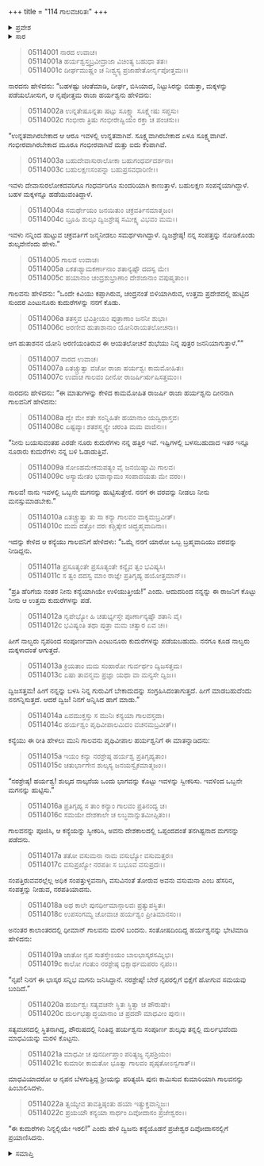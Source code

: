 +++
title = "114 ಗಾಲವಚರಿತಃ"
+++

<details><summary>ಪ್ರವೇಶ</summary>


।।   ಓಂ ಓಂ ನಮೋ ನಾರಾಯಣಾಯ।।   ಶ್ರೀ ವೇದವ್ಯಾಸಾಯ ನಮಃ ।।

ಶ್ರೀ ಕೃಷ್ಣದ್ವೈಪಾಯನ ವೇದವ್ಯಾಸ ವಿರಚಿತ  

**ಶ್ರೀ ಮಹಾಭಾರತ**

**ಉದ್ಯೋಗ ಪರ್ವ**

**ಭಗವದ್ಯಾನ ಪರ್ವ**

**ಅಧ್ಯಾಯ 114**

</details>


<details><summary>ಸಾರ</summary>

ಮಾಧವಿಯನ್ನು ಬಯಸಿ ಶುಲ್ಕವೇನೆಂದು ತಿಳಿದ ಹರ್ಯಶ್ವನು ತನ್ನಲ್ಲಿ ಗಾಲವನಿಗೆ ಬೇಕಾದಂತಹ ಕೇವಲ 200 ಕುದುರೆಗಳಿವೆಯೆಂದೂ, ಮಾಧವಿಯಲ್ಲಿ ಒಂದೇ ಮಗನನ್ನು ಪಡೆದು ಅವಳನ್ನು ಹಿಂದಿರುಗಿಸುತ್ತೇನೆಂದೂ ಸೂಚಿಸಿದುದು (1-9). ಆಗ ಮಾಧವಿಯು ಹೆರಿಗೆಯಾದ ನಂತರವೂ ಪುನಃ ಕನ್ಯೆಯಾಗುವಂತೆ ತನಗಿರುವ ವರವನ್ನು ತಿಳಿಸಿ, ಅವಳು ನಾಲ್ಕು ರಾಜರಿಗೆ ಮಕ್ಕಳನ್ನಿತ್ತು 200-200 ರಂತೆ 800 ಕುದುರೆಗಳನ್ನು ಸಂಪಾದಿಸಬಲ್ಲೆವೆಂದು ಗಾಲವನಿಗೆ ಹೇಳಿದುದು (10-13). ಹರ್ಯಶ್ವನು ಮಾಧವಿಯಲ್ಲಿ ವಸುಮನನೆಂಬ ಮಗನನ್ನು ಪಡೆಯಲು ಗಾಲವನು ಕುದುರೆಗಳನ್ನೂ ಮಾಧವಿಯನ್ನೂ ಸ್ವೀಕರಿಸಿ, ಅವಳೊಂದಿಗೆ ಕಾಶಿರಾಜ ದಿವೋದಾಸನಲ್ಲಿಗೆ ಹೋದುದು (14-22).

</details>



> 05114001 ನಾರದ ಉವಾಚ।  
05114001a ಹರ್ಯಶ್ವಸ್ತ್ವಬ್ರವೀದ್ರಾಜಾ ವಿಚಿಂತ್ಯ ಬಹುಧಾ ತತಃ।  
05114001c ದೀರ್ಘಮುಷ್ಣಂ ಚ ನಿಃಶ್ವ್ವಸ್ಯ ಪ್ರಜಾಹೇತೋರ್ನೃಪೋತ್ತಮಃ।।

ನಾರದನು ಹೇಳಿದನು: “ಬಹಳಷ್ಟು ಚಿಂತೆಮಾಡಿ, ದೀರ್ಘ, ಬಿಸಿಯಾದ, ನಿಟ್ಟುಸಿರನ್ನು ಬಿಡುತ್ತಾ, ಮಕ್ಕಳನ್ನು ಪಡೆಯಲೋಸುಗ, ಆ ನೃಪೋತ್ತಮ ರಾಜಾ ಹರ್ಯಶ್ವನು ಹೇಳಿದನು:

> 05114002a ಉನ್ನತೇಷೂನ್ನತಾ ಷಟ್ಸು ಸೂಕ್ಷ್ಮಾ ಸೂಕ್ಷ್ಮೇಷು ಸಪ್ತಸು।  
05114002c ಗಂಭೀರಾ ತ್ರಿಷು ಗಂಭೀರೇಷ್ವಿಯಂ ರಕ್ತಾ ಚ ಪಂಚಸು।।

“ಉನ್ನತವಾಗಿರಬೇಕಾದ ಆ ಆರೂ ಇವಳಲ್ಲಿ ಉನ್ನತವಾಗಿವೆ. ಸೂಕ್ಷ್ಮವಾಗಿರಬೇಕಾದ ಏಳೂ ಸೂಕ್ಷ್ಮವಾಗಿವೆ. ಗಂಭೀರವಾಗಿರಬೇಕಾದ ಮೂರೂ ಗಂಭೀರವಾಗಿವೆ ಮತ್ತು ಐದು ಕೆಂಪಾಗಿವೆ.

> 05114003a ಬಹುದೇವಾಸುರಾಲೋಕಾ ಬಹುಗಂಧರ್ವದರ್ಶನಾ।  
05114003c ಬಹುಲಕ್ಷಣಸಂಪನ್ನಾ ಬಹುಪ್ರಸವಧಾರಿಣೀ।।

ಇವಳು ದೇವಾಸುರಲೋಕದವರಿಗೂ ಗಂಧರ್ವರಿಗೂ ಸುಂದರಿಯಾಗಿ ಕಾಣುತ್ತಾಳೆ. ಬಹುಲಕ್ಷಣ ಸಂಪನ್ನೆಯಾಗಿದ್ದಾಳೆ. ಬಹಳ ಮಕ್ಕಳನ್ನೂ ಹಡೆಯುವಂತಿದ್ದಾಳೆ.

> 05114004a ಸಮರ್ಥೇಯಂ ಜನಯಿತುಂ ಚಕ್ರವರ್ತಿನಮಾತ್ಮಜಂ।  
05114004c ಬ್ರೂಹಿ ಶುಲ್ಕಂ ದ್ವಿಜಶ್ರೇಷ್ಠ ಸಮೀಕ್ಷ್ಯ ವಿಭವಂ ಮಮ।।

ಇವಳು ನನ್ನಿಂದ ಹುಟ್ಟುವ ಚಕ್ರವರ್ತಿಗೆ ಜನ್ಮನೀಡಲು ಸಮರ್ಥಳಾಗಿದ್ದಾಳೆ. ದ್ವಿಜಶ್ರೇಷ್ಠ! ನನ್ನ ಸಂಪತ್ತನ್ನು ನೋಡಿಕೊಂಡು ಶುಲ್ಕವೇನೆಂದು ಹೇಳು.”

> 05114005 ಗಾಲವ ಉವಾಚ।  
05114005a ಏಕತಃಶ್ಯಾಮಕರ್ಣಾನಾಂ ಶತಾನ್ಯಷ್ಟೌ ದದಸ್ವ ಮೇ।  
05114005c ಹಯಾನಾಂ ಚಂದ್ರಶುಭ್ರಾಣಾಂ ದೇಶಜಾನಾಂ ವಪುಷ್ಮತಾಂ।।

ಗಾಲವನು ಹೇಳಿದನು: “ಒಂದೇ ಕಿವಿಯು ಕಪ್ಪಾಗಿರುವ, ಚಂದ್ರನಂತೆ ಬಿಳಿಯಾಗಿರುವ, ಉತ್ತಮ ಪ್ರದೇಶದಲ್ಲಿ ಹುಟ್ಟಿದ ಸುಂದರ ಎಂಟುನೂರು ಕುದುರೆಗಳನ್ನು ನನಗೆ ಕೊಡು.

> 05114006a ತತಸ್ತವ ಭವಿತ್ರೀಯಂ ಪುತ್ರಾಣಾಂ ಜನನೀ ಶುಭಾ।  
05114006c ಅರಣೀವ ಹುತಾಶಾನಾಂ ಯೋನಿರಾಯತಲೋಚನಾ।।

ಆಗ ಹುತಾಶನನ ಯೋನಿ ಅರಣಿಯಂತಿರುವ ಈ ಆಯತಲೋಚನೆ ಶುಭೆಯು ನಿನ್ನ ಪುತ್ರರ ಜನನಿಯಾಗುತ್ತಾಳೆ.””

> 05114007 ನಾರದ ಉವಾಚ।  
05114007a ಏತಚ್ಚ್ರುತ್ವಾ ವಚೋ ರಾಜಾ ಹರ್ಯಶ್ವಃ ಕಾಮಮೋಹಿತಃ।   
05114007c ಉವಾಚ ಗಾಲವಂ ದೀನೋ ರಾಜರ್ಷಿರ್ಋಷಿಸತ್ತಮಂ।।

ನಾರದನು ಹೇಳಿದನು: “ಈ ಮಾತುಗಳನ್ನು ಕೇಳಿದ ಕಾಮಮೋಹಿತ ರಾಜರ್ಷಿ ರಾಜಾ ಹರ್ಯಶ್ವನು ದೀನನಾಗಿ ಗಾಲವನಿಗೆ ಹೇಳಿದನು:

> 05114008a ದ್ವೇ ಮೇ ಶತೇ ಸಂನ್ನಿಹಿತೇ ಹಯಾನಾಂ ಯದ್ವಿಧಾಸ್ತವ।  
05114008c ಏಷ್ಟವ್ಯಾಃ ಶತಶಸ್ತ್ವನ್ಯೇ ಚರಂತಿ ಮಮ ವಾಜಿನಃ।।

“ನೀನು ಬಯಸುವಂತಹ ಎರಡೇ ನೂರು ಕುದುರೆಗಳು ನನ್ನ ಹತ್ತಿರ ಇವೆ. ಇಷ್ಟಿಗಳಲ್ಲಿ ಬಳಸಬಹುದಾದ ಇತರ ಇನ್ನೂ ನೂರಾರು ಕುದುರೆಗಳು ನನ್ನ ಬಳಿ ಓಡಾಡುತ್ತಿವೆ.

> 05114009a ಸೋಽಹಮೇಕಮಪತ್ಯಂ ವೈ ಜನಯಿಷ್ಯಾಮಿ ಗಾಲವ।  
05114009c ಅಸ್ಯಾಮೇತಂ ಭವಾನ್ಕಾಮಂ ಸಂಪಾದಯತು ಮೇ ವರಂ।।

ಗಾಲವ! ನಾನು ಇವಳಲ್ಲಿ ಒಬ್ಬನೇ ಮಗನನ್ನು ಹುಟ್ಟಿಸುತ್ತೇನೆ. ನನಗೆ ಈ ವರವನ್ನು ನೀಡಲು ನೀನು ಮನಸ್ಸುಮಾಡಬೇಕು.”

> 05114010a ಏತಚ್ಚ್ರುತ್ವಾ ತು ಸಾ ಕನ್ಯಾ ಗಾಲವಂ ವಾಕ್ಯಮಬ್ರವೀತ್।   
05114010c ಮಮ ದತ್ತೋ ವರಃ ಕಶ್ಚಿತ್ಕೇನ ಚಿದ್ಬ್ರಹ್ಮವಾದಿನಾ।।

ಇದನ್ನು ಕೇಳಿದ ಆ ಕನ್ಯೆಯು ಗಾಲವನಿಗೆ ಹೇಳಿದಳು: “ಒಮ್ಮೆ ನನಗೆ ಯಾರೋ ಒಬ್ಬ ಬ್ರಹ್ಮವಾದಿಯು ವರವನ್ನು ನೀಡಿದ್ದನು.

> 05114011a ಪ್ರಸೂತ್ಯಂತೇ ಪ್ರಸೂತ್ಯಂತೇ ಕನ್ಯೈವ ತ್ವಂ ಭವಿಷ್ಯಸಿ।  
05114011c ಸ ತ್ವಂ ದದಸ್ವ ಮಾಂ ರಾಜ್ಞೇ ಪ್ರತಿಗೃಹ್ಯ ಹಯೋತ್ತಮಾನ್।।

“ಪ್ರತಿ ಹೆರಿಗೆಯ ನಂತರ ನೀನು ಕನ್ಯೆಯಾಗಿಯೇ ಉಳಿಯುತ್ತೀಯೆ!” ಎಂದು. ಆದುದರಿಂದ ನನ್ನನ್ನು ಈ ರಾಜನಿಗೆ ಕೊಟ್ಟು ನೀನು ಆ ಉತ್ತಮ ಕುದುರೆಗಳನ್ನು ಪಡೆ.

> 05114012a ನೃಪೇಭ್ಯೋ ಹಿ ಚತುರ್ಭ್ಯಸ್ತೇ ಪೂರ್ಣಾನ್ಯಷ್ಟೌ ಶತಾನಿ ವೈ।  
05114012c ಭವಿಷ್ಯಂತಿ ತಥಾ ಪುತ್ರಾ ಮಮ ಚತ್ವಾರ ಏವ ಚ।।

ಹೀಗೆ ನಾಲ್ವರು ನೃಪರಿಂದ ಸಂಪೂರ್ಣವಾಗಿ ಎಂಟುನೂರು ಕುದುರೆಗಳನ್ನು ಪಡೆಯಬಹುದು. ನನಗೂ ಕೂಡ ನಾಲ್ವರು ಮಕ್ಕಳಾದಂತೆ ಆಗುತ್ತದೆ.

> 05114013a ಕ್ರಿಯತಾಂ ಮಮ ಸಂಹಾರೋ ಗುರ್ವರ್ಥಂ ದ್ವಿಜಸತ್ತಮ।  
05114013c ಏಷಾ ತಾವನ್ಮಮ ಪ್ರಜ್ಞಾ ಯಥಾ ವಾ ಮನ್ಯಸೇ ದ್ವಿಜ।।

ದ್ವಿಜಸತ್ತಮ! ಹೀಗೆ ನನ್ನನ್ನು ಬಳಸಿ ನಿನ್ನ ಗುರುವಿಗೆ ಬೇಕಾದುದನ್ನು ಸಂಗ್ರಹಿಸಿದಂತಾಗುತ್ತದೆ. ಹೀಗೆ ಮಾಡಬಹುದೆಂದು ನನಗನ್ನಿಸುತ್ತದೆ. ಆದರೆ ದ್ವಿಜ! ನಿನಗೆ ಅನ್ನಿಸಿದ ಹಾಗೆ ಮಾಡು.”

> 05114014a ಏವಮುಕ್ತಸ್ತು ಸ ಮುನಿಃ ಕನ್ಯಯಾ ಗಾಲವಸ್ತದಾ।  
05114014c ಹರ್ಯಶ್ವಂ ಪೃಥಿವೀಪಾಲಮಿದಂ ವಚನಮಬ್ರವೀತ್।।

ಕನ್ಯೆಯು ಈ ರೀತಿ ಹೇಳಲು ಮುನಿ ಗಾಲವನು ಪೃಥಿವೀಪಾಲ ಹರ್ಯಶ್ವನಿಗೆ ಈ ಮಾತನ್ನಾಡಿದನು:

> 05114015a ಇಯಂ ಕನ್ಯಾ ನರಶ್ರೇಷ್ಠ ಹರ್ಯಶ್ವ ಪ್ರತಿಗೃಹ್ಯತಾಂ।  
05114015c ಚತುರ್ಭಾಗೇನ ಶುಲ್ಕಸ್ಯ ಜನಯಸ್ವೈಕಮಾತ್ಮಜಂ।।

“ನರಶ್ರೇಷ್ಠ! ಹರ್ಯಶ್ವ! ಶುಲ್ಕದ ನಾಲ್ಕನೆಯ ಒಂದು ಭಾಗವನ್ನು ಕೊಟ್ಟು ಇವಳನ್ನು ಸ್ವೀಕರಿಸು. ಇವಳಿಂದ ಒಬ್ಬನೇ ಮಗನನ್ನು ಹುಟ್ಟಿಸು.”

> 05114016a ಪ್ರತಿಗೃಹ್ಯ ಸ ತಾಂ ಕನ್ಯಾಂ ಗಾಲವಂ ಪ್ರತಿನಂದ್ಯ ಚ।  
05114016c ಸಮಯೇ ದೇಶಕಾಲೇ ಚ ಲಬ್ಧವಾನ್ಸುತಮೀಪ್ಸಿತಂ।।

ಗಾಲವನನ್ನು ಪೂಜಿಸಿ, ಆ ಕನ್ಯೆಯನ್ನು ಸ್ವೀಕರಿಸಿ, ಅವನು ದೇಶಕಾಲದಲ್ಲಿ ಒಪ್ಪಂದದಂತೆ ತನಗಿಷ್ಟನಾದ ಮಗನನ್ನು ಪಡೆದನು.

> 05114017a ತತೋ ವಸುಮನಾ ನಾಮ ವಸುಭ್ಯೋ ವಸುಮತ್ತರಃ।  
05114017c ವಸುಪ್ರಖ್ಯೋ ನರಪತಿಃ ಸ ಬಭೂವ ವಸುಪ್ರದಃ।।

ಸಂಪತ್ತಿರುವವರಲ್ಲೆಲ್ಲ ಅಧಿಕ ಸಂಪತ್ತುಳ್ಳವನಾಗಿ, ವಸುವಿನಂತೆ ತೋರುವ ಅವನು ವಸುಮನಾ ಎಂಬ ಹೆಸರಿನ, ಸಂಪತ್ತನ್ನು ನೀಡುವ, ನರಪತಿಯಾದನು.

> 05114018a ಅಥ ಕಾಲೇ ಪುನರ್ಧೀಮಾನ್ಗಾಲವಃ ಪ್ರತ್ಯುಪಸ್ಥಿತಃ।   
05114018c ಉಪಸಂಗಮ್ಯ ಚೋವಾಚ ಹರ್ಯಶ್ವಂ ಪ್ರೀತಿಮಾನಸಂ।।

ಅನಂತರ ಕಾಲಾಂತರದಲ್ಲಿ ಧೀಮಾನ್ ಗಾಲವನು ಮರಳಿ ಬಂದನು. ಸಂತೋಷದಿಂದಿದ್ದ ಹರ್ಯಶ್ವನನ್ನು ಭೇಟಿಮಾಡಿ ಹೇಳಿದನು:

> 05114019a ಜಾತೋ ನೃಪ ಸುತಸ್ತೇಽಯಂ ಬಾಲಭಾಸ್ಕರಸಮ್ನಿಭಃ।  
05114019c ಕಾಲೋ ಗಂತುಂ ನರಶ್ರೇಷ್ಠ ಭಿಕ್ಷಾರ್ಥಮಪರಂ ನೃಪಂ।।

“ನೃಪ! ನಿನಗೆ ಈ ಭಾಸ್ಕರ ಸನ್ನಿಭ ಮಗನು ಜನಿಸಿದ್ದಾನೆ. ನರಶ್ರೇಷ್ಠ! ಬೇರೆ ನೃಪರಲ್ಲಿಗೆ ಭಿಕ್ಷೆಗೆ ಹೋಗುವ ಸಮಯವು ಬಂದಿದೆ.”

> 05114020a ಹರ್ಯಶ್ವಃ ಸತ್ಯವಚನೇ ಸ್ಥಿತಃ ಸ್ಥಿತ್ವಾ ಚ ಪೌರುಷೇ।  
05114020c ದುರ್ಲಭತ್ವಾದ್ಧಯಾನಾಂ ಚ ಪ್ರದದೌ ಮಾಧವೀಂ ಪುನಃ।।

ಸತ್ಯವಚನದಲ್ಲಿ ಸ್ಥಿತನಾಗಿದ್ದ, ಪೌರುಷದಲ್ಲಿ ನಿಂತಿದ್ದ ಹರ್ಯಶ್ವನು ಸಂಪೂರ್ಣ ಶುಲ್ಕವು ತನ್ನಲ್ಲಿ ದುರ್ಲಭವೆಂದು ಮಾಧವಿಯನ್ನು ಮರಳಿ ಕೊಟ್ಟನು.

> 05114021a ಮಾಧವೀ ಚ ಪುನರ್ದೀಪ್ತಾಂ ಪರಿತ್ಯಜ್ಯ ನೃಪಶ್ರಿಯಂ।   
05114021c ಕುಮಾರೀ ಕಾಮತೋ ಭೂತ್ವಾ ಗಾಲವಂ ಪೃಷ್ಠತೋಽನ್ವಗಾತ್।।

ಮಾಧವಿಯಾದರೋ ಆ ನೃಪನ ಬೆಳಗುತ್ತಿದ್ದ ಶ್ರೀಯನ್ನು ಪರಿತ್ಯಜಿಸಿ ಪುನಃ ಕಾಮಿಸುವ ಕುಮಾರಿಯಾಗಿ ಗಾಲವನನ್ನು ಹಿಂಬಾಲಿಸಿದಳು.

> 05114022a ತ್ವಯ್ಯೇವ ತಾವತ್ತಿಷ್ಠಂತು ಹಯಾ ಇತ್ಯುಕ್ತವಾನ್ದ್ವಿಜಃ।  
05114022c ಪ್ರಯಯೌ ಕನ್ಯಯಾ ಸಾರ್ಧಂ ದಿವೋದಾಸಂ ಪ್ರಜೇಶ್ವರಂ।।

“ಈ ಕುದುರೆಗಳು ನಿನ್ನಲ್ಲಿಯೇ ಇರಲಿ!” ಎಂದು ಹೇಳಿ ದ್ವಿಜನು ಕನ್ಯೆಯೊಡನೆ ಪ್ರಜೇಶ್ವರ ದಿವೋದಾಸನಲ್ಲಿಗೆ ಪ್ರಯಾಣಿಸಿದನು.


<details><summary>ಸಮಾಪ್ತಿ</summary>


ಇತಿ ಶ್ರೀ ಮಹಾಭಾರತೇ ಉದ್ಯೋಗ ಪರ್ವಣಿ ಭಗವದ್ಯಾನ ಪರ್ವಣಿ ಗಾಲವಚರಿತೇ ಚತುರ್ದಶಾಧಿಕಶತತಮೋಽಧ್ಯಾಯಃ।  
ಇದು ಶ್ರೀ ಮಹಾಭಾರತದಲ್ಲಿ ಉದ್ಯೋಗ ಪರ್ವದಲ್ಲಿ ಭಗವದ್ಯಾನ ಪರ್ವದಲ್ಲಿ ಗಾಲವಚರಿತೆಯಲ್ಲಿ ನೂರಾಹದಿನಾಲ್ಕನೆಯ ಅಧ್ಯಾಯವು.

</details>
